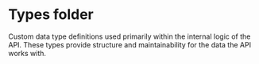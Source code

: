 # Types folder

Custom data type definitions used primarily within the internal logic of the API. These types provide structure and maintainability for the data the API works with.
